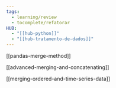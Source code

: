 ```yaml
---
tags:
  - learning/review
  - tocomplete/refatorar
HUB:
  - "[[hub-python]]"
  - "[[hub-tratamento-de-dados]]"
---
```

[[pandas-merge-method]]

[[advanced-merging-and-concatenating]]

[[merging-ordered-and-time-series-data]]

